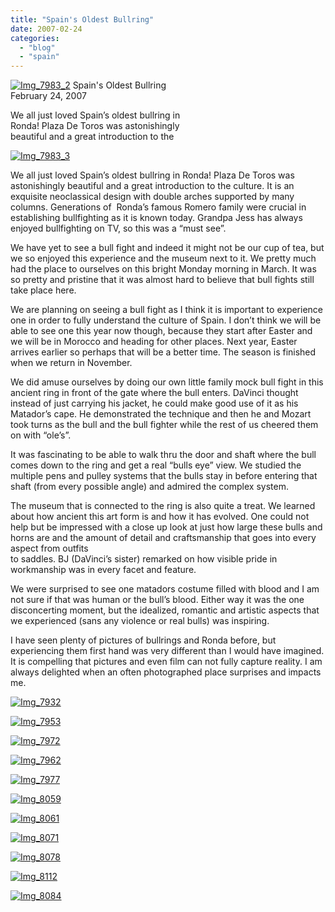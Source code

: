 ```yaml
---
title: "Spain's Oldest Bullring"
date: 2007-02-24
categories: 
  - "blog"
  - "spain"
---
```


[![Img_7983_2](http://soultravelers3new.local/images/2008/04/17/img_7983_2.png "Img_7983_2")](https://pub-ac94b3f306b24c0dba4238943c97f2e1.r2.dev/photos/uncategorized/2008/04/17/img_7983_2.png) Spain's Oldest Bullring  
February 24, 2007

We all just loved Spain’s oldest bullring in  
Ronda! Plaza De Toros was astonishingly  
beautiful and a great introduction to the

<!--more-->

[![Img_7983_3](http://soultravelers3new.local/images/2008/04/17/img_7983_3.png "Img_7983_3")](https://pub-ac94b3f306b24c0dba4238943c97f2e1.r2.dev/photos/uncategorized/2008/04/17/img_7983_3.png)

We all just loved Spain’s oldest bullring in Ronda! Plaza De Toros was astonishingly beautiful and a great introduction to the culture. It is an exquisite neoclassical design with double arches supported by many columns. Generations of  Ronda’s famous Romero family were crucial in establishing bullfighting as it is known today. Grandpa Jess has always enjoyed bullfighting on TV, so this was a “must see”.

We have yet to see a bull fight and indeed it might not be our cup of tea, but we so enjoyed this experience and the museum next to it. We pretty much had the place to ourselves on this bright Monday morning in March. It was so pretty and pristine that it was almost hard to believe that bull fights still take place here.

We are planning on seeing a bull fight as I think it is important to experience one in order to fully understand the culture of Spain. I don’t think we will be able to see one this year now though, because they start after Easter and we will be in Morocco and heading for other places. Next year, Easter arrives earlier so perhaps that will be a better time. The season is finished when we return in November.

We did amuse ourselves by doing our own little family mock bull fight in this ancient ring in front of the gate where the bull enters. DaVinci thought instead of just carrying his jacket, he could make good use of it as his Matador’s cape. He demonstrated the technique and then he and Mozart took turns as the bull and the bull fighter while the rest of us cheered them on with “ole’s”.

It was fascinating to be able to walk thru the door and shaft where the bull comes down to the ring and get a real “bulls eye” view. We studied the multiple pens and pulley systems that the bulls stay in before entering that shaft (from every possible angle) and admired the complex system.

The museum that is connected to the ring is also quite a treat. We learned about how ancient this art form is and how it has evolved. One could not help but be impressed with a close up look at just how large these bulls and horns are and the amount of detail and craftsmanship that goes into every aspect from outfits  
to saddles. BJ (DaVinci’s sister) remarked on how visible pride in workmanship was in every facet and feature.

We were surprised to see one matadors costume filled with blood and I am not sure if that was human or the bull’s blood. Either way it was the one disconcerting moment, but the idealized, romantic and artistic aspects that we experienced (sans any violence or real bulls) was inspiring.

I have seen plenty of pictures of bullrings and Ronda before, but experiencing them first hand was very different than I would have imagined. It is compelling that pictures and even film can not fully capture reality. I am always delighted when an often photographed place surprises and impacts me.

[![Img_7932](http://soultravelers3new.local/images/2008/04/17/img_7932.png "Img_7932")](https://pub-ac94b3f306b24c0dba4238943c97f2e1.r2.dev/photos/uncategorized/2008/04/17/img_7932.png)

[![Img_7953](http://soultravelers3new.local/images/2008/04/17/img_7953.png "Img_7953")](https://pub-ac94b3f306b24c0dba4238943c97f2e1.r2.dev/photos/uncategorized/2008/04/17/img_7953.png)

[![Img_7972](http://soultravelers3new.local/images/2008/04/17/img_7972.png "Img_7972")](https://pub-ac94b3f306b24c0dba4238943c97f2e1.r2.dev/photos/uncategorized/2008/04/17/img_7972.png)

[![Img_7962](http://soultravelers3new.local/images/2008/04/17/img_7962.png "Img_7962")](https://pub-ac94b3f306b24c0dba4238943c97f2e1.r2.dev/photos/uncategorized/2008/04/17/img_7962.png)

[![Img_7977](http://soultravelers3new.local/images/2008/04/17/img_7977.png "Img_7977")](https://pub-ac94b3f306b24c0dba4238943c97f2e1.r2.dev/photos/uncategorized/2008/04/17/img_7977.png)

[![Img_8059](http://soultravelers3new.local/images/2008/04/17/img_8059.png "Img_8059")](https://pub-ac94b3f306b24c0dba4238943c97f2e1.r2.dev/photos/uncategorized/2008/04/17/img_8059.png)

[![Img_8061](http://soultravelers3new.local/images/2008/04/17/img_8061.png "Img_8061")](https://pub-ac94b3f306b24c0dba4238943c97f2e1.r2.dev/photos/uncategorized/2008/04/17/img_8061.png)

[![Img_8071](http://soultravelers3new.local/images/2008/04/17/img_8071.png "Img_8071")](https://pub-ac94b3f306b24c0dba4238943c97f2e1.r2.dev/photos/uncategorized/2008/04/17/img_8071.png)

[![Img_8078](http://soultravelers3new.local/images/2008/04/17/img_8078.png "Img_8078")](https://pub-ac94b3f306b24c0dba4238943c97f2e1.r2.dev/photos/uncategorized/2008/04/17/img_8078.png)

[![Img_8112](http://soultravelers3new.local/images/2008/04/17/img_8112.png "Img_8112")](https://pub-ac94b3f306b24c0dba4238943c97f2e1.r2.dev/photos/uncategorized/2008/04/17/img_8112.png)

[![Img_8084](http://soultravelers3new.local/images/2008/04/17/img_8084.png "Img_8084")](https://pub-ac94b3f306b24c0dba4238943c97f2e1.r2.dev/photos/uncategorized/2008/04/17/img_8084.png)
